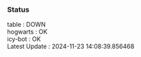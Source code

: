 ### Status


table : DOWN  
hogwarts : OK  
icy-bot : OK  
Latest Update : 2024-11-23 14:08:39.856468
